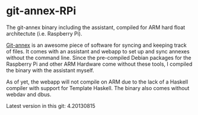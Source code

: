 git-annex-RPi
=============

The git-annex binary including the assistant, compiled for ARM hard float 
architectute (i.e. Raspberry Pi). 

[Git-annex](http://git-annex.branchable.com/) is an awesome piece of 
software for syncing and keeping track of files. It comes with an assistant 
and webapp to set up and sync annexes without the command line. Since the 
pre-compiled Debian packages for the Raspberry Pi and other ARM Hardware 
come without these tools, I compiled the binary with the assistant myself. 

As of yet, the webapp will not compile on ARM due to the lack of a Haskell 
compiler with support for Template Haskell. The binary also comes without 
webdav and dbus. 

Latest version in this git: 4.20130815 

